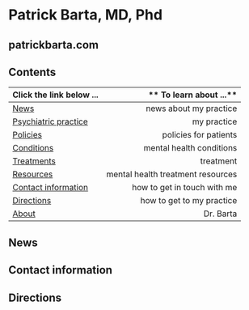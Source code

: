 # Patrick Barta, MD, Phd
## patrickbarta.com

## Contents
| **Click the link below ...** | ** To learn about ...** |
|:---------------------|-----------------------:|
| [News](#news) | news about my practice|
| [Psychiatric practice](practice.md) | my practice |
| [Policies](policies.md) | policies for patients |
| [Conditions](conditions.md) | mental health conditions |
| [Treatments](treatments.md) | treatment |
| [Resources](resources.md) | mental health treatment resources |
| [Contact information](#contact-information) | how to get in touch with me |
| [Directions](#directions) | how to get to my practice |
| [About](about.md) | Dr. Barta |

##  News

## Contact information

## Directions